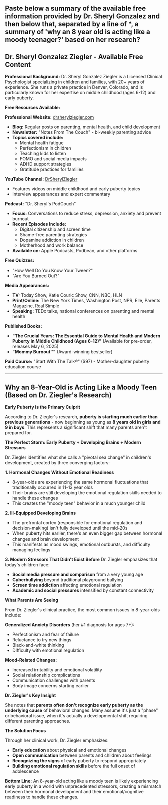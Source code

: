 ## Paste below a summary of the available free information provided by Dr. Sheryl Gonzalez and then below that, separated by a line of *, a summary of 'why an 8 year old is acting like a moody teenager?' based on her research?

## Dr. Sheryl Gonzalez Ziegler - Available Free Content

**Professional Background:**
Dr. Sheryl Gonzalez Ziegler is a Licensed Clinical Psychologist specializing in children and families, with 20+ years of experience. She runs a private practice in Denver, Colorado, and is particularly known for her expertise on middle childhood (ages 6-12) and early puberty.

**Free Resources Available:**

**Professional Website:** [drsherylziegler.com](https://drsherylziegler.com/)
- **Blog:** Regular posts on parenting, mental health, and child development
- **Newsletter:** "Notes From The Couch" - bi-weekly parenting advice
- **Topics covered include:**
  - Mental health fatigue
  - Perfectionism in children  
  - Teaching kids to listen
  - FOMO and social media impacts
  - ADHD support strategies
  - Gratitude practices for families

**YouTube Channel:** [DrSherylZiegler](https://www.youtube.com/user/drsherylziegler)
- Features videos on middle childhood and early puberty topics
- Interview appearances and expert commentary

**Podcast:** "Dr. Sheryl's PodCouch"
- **Focus:** Conversations to reduce stress, depression, anxiety and prevent burnout
- **Recent Episodes Include:**
  - Digital citizenship and screen time
  - Shame-free parenting strategies  
  - Dopamine addiction in children
  - Motherhood and work balance
- **Available on:** Apple Podcasts, Podbean, and other platforms

**Free Quizzes:**
- "How Well Do You Know Your Tween?" 
- "Are You Burned Out?"

**Media Appearances:**
- **TV:** Today Show, Katie Couric Show, CNN, NBC, HLN
- **Print/Online:** The New York Times, Washington Post, NPR, Elle, Parents Magazine, Real Simple
- **Speaking:** TEDx talks, national conferences on parenting and mental health

**Published Books:**
- **"The Crucial Years: The Essential Guide to Mental Health and Modern Puberty in Middle Childhood (Ages 6-12)"** (Available for pre-order, releases May 6, 2025)
- **"Mommy Burnout™"** (Award-winning bestseller)

**Paid Course:** "Start With The Talk®" ($97) - Mother-daughter puberty education course

****************************************************************************************************

## Why an 8-Year-Old is Acting Like a Moody Teen (Based on Dr. Ziegler's Research)

**Early Puberty is the Primary Culprit**

According to Dr. Ziegler's research, **puberty is starting much earlier than previous generations** - now beginning as young as **8 years old in girls and 9 in boys**. This represents a significant shift that many parents aren't prepared for.

**The Perfect Storm: Early Puberty + Developing Brains + Modern Stressors**

Dr. Ziegler identifies what she calls a "pivotal sea change" in children's development, created by three converging factors:

**1. Hormonal Changes Without Emotional Readiness**
- 8-year-olds are experiencing the same hormonal fluctuations that traditionally occurred in 11-13 year olds
- Their brains are still developing the emotional regulation skills needed to handle these changes
- This creates the "moody teen" behavior in a much younger child

**2. Ill-Equipped Developing Brains** 
- The prefrontal cortex (responsible for emotional regulation and decision-making) isn't fully developed until the mid-20s
- When puberty hits earlier, there's an even bigger gap between hormonal changes and brain development
- This manifests as mood swings, emotional outbursts, and difficulty managing feelings

**3. Modern Stressors That Didn't Exist Before**
Dr. Ziegler emphasizes that today's children face:
- **Social media pressure and comparison** from a very young age
- **Cyberbullying** beyond traditional playground bullying  
- **Screen time addiction** affecting emotional regulation
- **Academic and social pressures** intensified by constant connectivity

**What Parents Are Seeing**

From Dr. Ziegler's clinical practice, the most common issues in 8-year-olds include:

**Generalized Anxiety Disorders** (her #1 diagnosis for ages 7+):
- Perfectionism and fear of failure
- Reluctance to try new things
- Black-and-white thinking
- Difficulty with emotional regulation

**Mood-Related Changes:**
- Increased irritability and emotional volatility
- Social relationship complications
- Communication challenges with parents
- Body image concerns starting earlier

**Dr. Ziegler's Key Insight**

She notes that **parents often don't recognize early puberty as the underlying cause** of behavioral changes. Many assume it's just a "phase" or behavioral issue, when it's actually a developmental shift requiring different parenting approaches.

**The Solution Focus**

Through her clinical work, Dr. Ziegler emphasizes:
- **Early education** about physical and emotional changes
- **Open communication** between parents and children about feelings
- **Recognizing the signs** of early puberty to respond appropriately
- **Building emotional regulation skills** before the full onset of adolescence

**Bottom Line:** An 8-year-old acting like a moody teen is likely experiencing early puberty in a world with unprecedented stressors, creating a mismatch between their hormonal development and their emotional/cognitive readiness to handle these changes.
